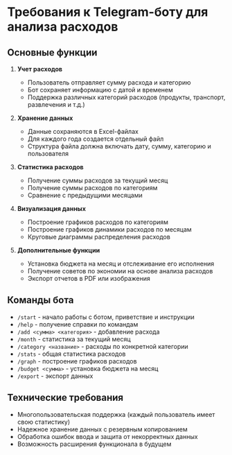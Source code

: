# Требования к Telegram-боту для анализа расходов

## Основные функции

1. **Учет расходов**
   - Пользователь отправляет сумму расхода и категорию
   - Бот сохраняет информацию с датой и временем
   - Поддержка различных категорий расходов (продукты, транспорт, развлечения и т.д.)

2. **Хранение данных**
   - Данные сохраняются в Excel-файлах
   - Для каждого года создается отдельный файл
   - Структура файла должна включать дату, сумму, категорию и пользователя

3. **Статистика расходов**
   - Получение суммы расходов за текущий месяц
   - Получение суммы расходов по категориям
   - Сравнение с предыдущими месяцами

4. **Визуализация данных**
   - Построение графиков расходов по категориям
   - Построение графиков динамики расходов по месяцам
   - Круговые диаграммы распределения расходов

5. **Дополнительные функции**
   - Установка бюджета на месяц и отслеживание его исполнения
   - Получение советов по экономии на основе анализа расходов
   - Экспорт отчетов в PDF или изображения

## Команды бота

- `/start` - начало работы с ботом, приветствие и инструкции
- `/help` - получение справки по командам
- `/add <сумма> <категория>` - добавление расхода
- `/month` - статистика за текущий месяц
- `/category <название>` - расходы по конкретной категории
- `/stats` - общая статистика расходов
- `/graph` - построение графиков расходов
- `/budget <сумма>` - установка бюджета на месяц
- `/export` - экспорт данных

## Технические требования

- Многопользовательская поддержка (каждый пользователь имеет свою статистику)
- Надежное хранение данных с резервным копированием
- Обработка ошибок ввода и защита от некорректных данных
- Возможность расширения функционала в будущем
